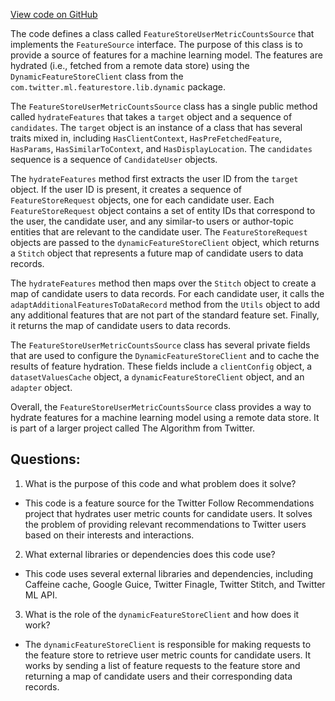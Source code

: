 [View code on GitHub](https://github.com/misbahsy/the-algorithm/follow-recommendations-service/common/src/main/scala/com/twitter/follow_recommendations/common/feature_hydration/sources/FeatureStoreUserMetricCountsSource.scala)

The code defines a class called `FeatureStoreUserMetricCountsSource` that implements the `FeatureSource` interface. The purpose of this class is to provide a source of features for a machine learning model. The features are hydrated (i.e., fetched from a remote data store) using the `DynamicFeatureStoreClient` class from the `com.twitter.ml.featurestore.lib.dynamic` package.

The `FeatureStoreUserMetricCountsSource` class has a single public method called `hydrateFeatures` that takes a `target` object and a sequence of `candidates`. The `target` object is an instance of a class that has several traits mixed in, including `HasClientContext`, `HasPreFetchedFeature`, `HasParams`, `HasSimilarToContext`, and `HasDisplayLocation`. The `candidates` sequence is a sequence of `CandidateUser` objects.

The `hydrateFeatures` method first extracts the user ID from the `target` object. If the user ID is present, it creates a sequence of `FeatureStoreRequest` objects, one for each candidate user. Each `FeatureStoreRequest` object contains a set of entity IDs that correspond to the user, the candidate user, and any similar-to users or author-topic entities that are relevant to the candidate user. The `FeatureStoreRequest` objects are passed to the `dynamicFeatureStoreClient` object, which returns a `Stitch` object that represents a future map of candidate users to data records.

The `hydrateFeatures` method then maps over the `Stitch` object to create a map of candidate users to data records. For each candidate user, it calls the `adaptAdditionalFeaturesToDataRecord` method from the `Utils` object to add any additional features that are not part of the standard feature set. Finally, it returns the map of candidate users to data records.

The `FeatureStoreUserMetricCountsSource` class has several private fields that are used to configure the `DynamicFeatureStoreClient` and to cache the results of feature hydration. These fields include a `clientConfig` object, a `datasetValuesCache` object, a `dynamicFeatureStoreClient` object, and an `adapter` object.

Overall, the `FeatureStoreUserMetricCountsSource` class provides a way to hydrate features for a machine learning model using a remote data store. It is part of a larger project called The Algorithm from Twitter.
## Questions: 
 1. What is the purpose of this code and what problem does it solve?
- This code is a feature source for the Twitter Follow Recommendations project that hydrates user metric counts for candidate users. It solves the problem of providing relevant recommendations to Twitter users based on their interests and interactions.

2. What external libraries or dependencies does this code use?
- This code uses several external libraries and dependencies, including Caffeine cache, Google Guice, Twitter Finagle, Twitter Stitch, and Twitter ML API.

3. What is the role of the `dynamicFeatureStoreClient` and how does it work?
- The `dynamicFeatureStoreClient` is responsible for making requests to the feature store to retrieve user metric counts for candidate users. It works by sending a list of feature requests to the feature store and returning a map of candidate users and their corresponding data records.